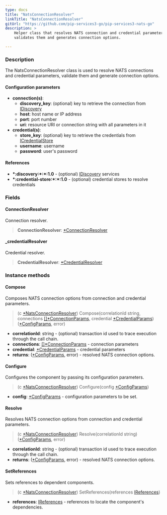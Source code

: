 ```yaml
---
type: docs
title: "NatsConnectionResolver"
linkTitle: "NatsConnectionResolver"
gitUrl: "https://github.com/pip-services3-go/pip-services3-nats-go"
description: >
    Helper class that resolves NATS connection and credential parameters, 
    validates them and generates connection options.

---
```


### Description

The NatsConnectionResolver class is used to resolve NATS connections and credential parameters, validate them and generate connection options.

#### Configuration parameters

- **connection(s)**:
    - **discovery_key**: (optional) key to retrieve the connection from [IDiscovery](../../../components/connect/idiscovery)
    - **host**: host name or IP address
    - **port**: port number
    - **uri**: resource URI or connection string with all parameters in it
- **credential(s)**:
    - **store_key**: (optional) key to retrieve the credentials from [ICredentialStore](../../../components/auth/icredential_store)
    - **username**: username
    - **password**: user's password

#### References

- **\*:discovery:\*:\*:1.0** - (optional) [IDiscovery](../../../components/connect/idiscovery) services
- **\*:credential-store:\*:\*:1.0** - (optional) credential stores to resolve credentials



### Fields

<span class="hide-title-link">

#### ConnectionResolver
Connection resolver.
> **ConnectionResolver**: [*ConnectionResolver](../../../components/connect/connection_resolver)

#### _credentialResolver
Credential resolver.
> **CredentialResolver**: [*CredentialResolver](../../../components/auth/credential_resolver)

</span>


### Instance methods

#### Compose
Composes NATS connection options from connection and credential parameters.

> (c [*NatsConnectionResolver]()) Compose(correlationId string, connections [[]*ConnectionParams](../../../components/connect/connection_params), credential [*CredentialParams](../../../components/auth/credential_params)) ([*ConfigParams](../../../commons/config/config_params), error)

- **correlationId**: string - (optional) transaction id used to trace execution through the call chain.
- **connections**: [[]*ConnectionParams](../../../components/connect/connection_params) - connection parameters
- **credential**: [*CredentialParams](../../../components/auth/credential_params) - credential parameters
- **returns**: ([*ConfigParams](../../../commons/config/config_params), error) - resolved NATS connection options.


#### Configure
Configures the component by passing its configuration parameters.

> (c [*NatsConnectionResolver]()) Configure(config [*ConfigParams](../../../commons/config/config_params))

- **config**: [*ConfigParams](../../../commons/config/config_params) - configuration parameters to be set.


#### Resolve
Resolves NATS connection options from connection and credential parameters.

> (c [*NatsConnectionResolver]()) Resolve(correlationId string) ([*ConfigParams](../../../commons/config/config_params), error)

- **correlationId**: string - (optional) transaction id used to trace execution through the call chain.
- **returns**: ([*ConfigParams](../../../commons/config/config_params), error) - resolved NATS connection options.


#### SetReferences
Sets references to dependent components.

> (c [*NatsConnectionResolver]()) SetReferences(references [IReferences](../../../commons/refer/ireferences))

- **references**: [IReferences](../../../commons/refer/ireferences) - references to locate the component's dependencies.
